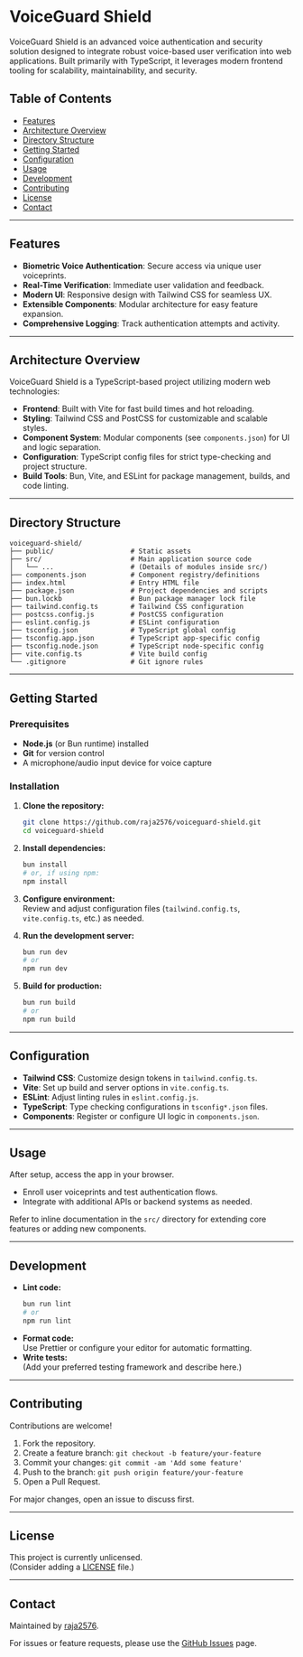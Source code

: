 # VoiceGuard Shield

VoiceGuard Shield is an advanced voice authentication and security solution designed to integrate robust voice-based user verification into web applications. Built primarily with TypeScript, it leverages modern frontend tooling for scalability, maintainability, and security.

## Table of Contents

- [Features](#features)
- [Architecture Overview](#architecture-overview)
- [Directory Structure](#directory-structure)
- [Getting Started](#getting-started)
- [Configuration](#configuration)
- [Usage](#usage)
- [Development](#development)
- [Contributing](#contributing)
- [License](#license)
- [Contact](#contact)

---

## Features

- **Biometric Voice Authentication**: Secure access via unique user voiceprints.
- **Real-Time Verification**: Immediate user validation and feedback.
- **Modern UI**: Responsive design with Tailwind CSS for seamless UX.
- **Extensible Components**: Modular architecture for easy feature expansion.
- **Comprehensive Logging**: Track authentication attempts and activity.

---

## Architecture Overview

VoiceGuard Shield is a TypeScript-based project utilizing modern web technologies:

- **Frontend**: Built with Vite for fast build times and hot reloading.
- **Styling**: Tailwind CSS and PostCSS for customizable and scalable styles.
- **Component System**: Modular components (see `components.json`) for UI and logic separation.
- **Configuration**: TypeScript config files for strict type-checking and project structure.
- **Build Tools**: Bun, Vite, and ESLint for package management, builds, and code linting.

---

## Directory Structure

```
voiceguard-shield/
├── public/                   # Static assets
├── src/                      # Main application source code
│   └── ...                   # (Details of modules inside src/)
├── components.json           # Component registry/definitions
├── index.html                # Entry HTML file
├── package.json              # Project dependencies and scripts
├── bun.lockb                 # Bun package manager lock file
├── tailwind.config.ts        # Tailwind CSS configuration
├── postcss.config.js         # PostCSS configuration
├── eslint.config.js          # ESLint configuration
├── tsconfig.json             # TypeScript global config
├── tsconfig.app.json         # TypeScript app-specific config
├── tsconfig.node.json        # TypeScript node-specific config
├── vite.config.ts            # Vite build config
└── .gitignore                # Git ignore rules
```

---

## Getting Started

### Prerequisites

- **Node.js** (or Bun runtime) installed
- **Git** for version control
- A microphone/audio input device for voice capture

### Installation

1. **Clone the repository:**
   ```bash
   git clone https://github.com/raja2576/voiceguard-shield.git
   cd voiceguard-shield
   ```

2. **Install dependencies:**
   ```bash
   bun install
   # or, if using npm:
   npm install
   ```

3. **Configure environment:**  
   Review and adjust configuration files (`tailwind.config.ts`, `vite.config.ts`, etc.) as needed.

4. **Run the development server:**
   ```bash
   bun run dev
   # or
   npm run dev
   ```

5. **Build for production:**
   ```bash
   bun run build
   # or
   npm run build
   ```

---

## Configuration

- **Tailwind CSS**: Customize design tokens in `tailwind.config.ts`.
- **Vite**: Set up build and server options in `vite.config.ts`.
- **ESLint**: Adjust linting rules in `eslint.config.js`.
- **TypeScript**: Type checking configurations in `tsconfig*.json` files.
- **Components**: Register or configure UI logic in `components.json`.

---

## Usage

After setup, access the app in your browser.  
- Enroll user voiceprints and test authentication flows.
- Integrate with additional APIs or backend systems as needed.

Refer to inline documentation in the `src/` directory for extending core features or adding new components.

---

## Development

- **Lint code:**  
  ```bash
  bun run lint
  # or
  npm run lint
  ```
- **Format code:**  
  Use Prettier or configure your editor for automatic formatting.
- **Write tests:**  
  (Add your preferred testing framework and describe here.)

---

## Contributing

Contributions are welcome!  
1. Fork the repository.  
2. Create a feature branch: `git checkout -b feature/your-feature`  
3. Commit your changes: `git commit -am 'Add some feature'`  
4. Push to the branch: `git push origin feature/your-feature`  
5. Open a Pull Request.

For major changes, open an issue to discuss first.

---

## License

This project is currently unlicensed.  
(Consider adding a [LICENSE](LICENSE) file.)

---

## Contact

Maintained by [raja2576](https://github.com/raja2576).

For issues or feature requests, please use the [GitHub Issues](https://github.com/raja2576/voiceguard-shield/issues) page.
